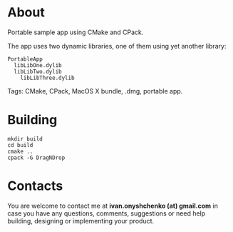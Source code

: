 # About

Portable sample app using CMake and CPack.

The app uses two dynamic libraries, one of them using yet another library:

```
PortableApp
  libLibOne.dylib
  libLibTwo.dylib
    libLibThree.dylib
```

Tags: CMake, CPack, MacOS X bundle, .dmg, portable app.  

# Building

```
mkdir build
cd build
cmake ..
cpack -G DragNDrop
```

# Contacts
You are welcome to contact me at **ivan.onyshchenko (at) gmail.com** in case you have any questions, comments, suggestions or need help building, designing or implementing your product.